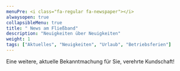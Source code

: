 ```yaml
---
menuPre: <i class="fa-regular fa-newspaper"></i>
alwaysopen: true
collapsibleMenu: true
title: " News am Fließband"
description: "Neuigkeiten über Neuigkeiten"
weight: 1
tags: ["Aktuelles", "Neuigkeiten", "Urlaub", "Betriebsferien"]
---
```


Eine weitere, aktuelle Bekanntmachung für Sie, verehrte Kundschaft!
